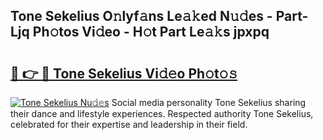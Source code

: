## Tone Sekelius O𝚗lyf𝚊ns Le𝚊𝚔ed N𝚞𝚍es - Part-Ljq Ph𝚘tos Vi𝚍eo - H𝚘t Part Le𝚊𝚔s jpxpq

# <h2><a href="http://hfetxg6.feru.top/?c=Tone+Sekelius">🔗 👉 🔴 Tone Sekelius Vi𝚍𝚎o Ph𝚘t𝚘𝚜</a></h2>

[![Tone Sekelius Nu𝚍𝚎s](https://i.imgur.com/0TWrTi3.gif)](http://hfetxg6.feru.top/?c=Tone+Sekelius)
Social media personality Tone Sekelius sharing their dance and lifestyle experiences. Respected authority Tone Sekelius, celebrated for their expertise and leadership in their field. 
